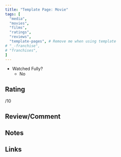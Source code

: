 ```yaml
---
title: "Template Page: Movie"
tags: [
  "media",
  "movies",
  "films",
  "ratings",
  "reviews",
  "template-pages", # Remove me when using template
# "_-franchise",
# "franchises",
]
---
```


- Watched Fully?
  - No

## Rating

/10

## Review/Comment



## Notes



## Links

